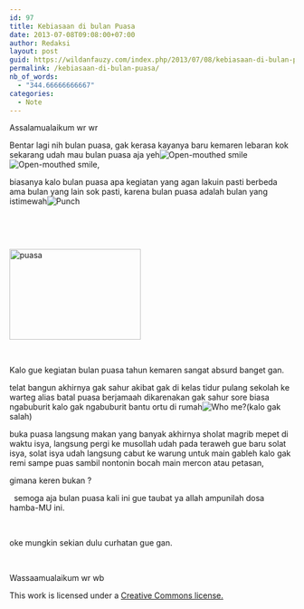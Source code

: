 ```yaml
---
id: 97
title: Kebiasaan di bulan Puasa
date: 2013-07-08T09:08:00+07:00
author: Redaksi
layout: post
guid: https://wildanfauzy.com/index.php/2013/07/08/kebiasaan-di-bulan-puasa/
permalink: /kebiasaan-di-bulan-puasa/
nb_of_words:
  - "344.66666666667"
categories:
  - Note
---
```

Assalamualaikum wr wr

Bentar lagi nih bulan puasa, gak kerasa kayanya baru kemaren lebaran kok sekarang udah mau bulan puasa aja yeh<img class="wlEmoticon wlEmoticon-openmouthedsmile" alt="Open-mouthed smile" src="https://i0.wp.com/lh4.ggpht.com/-8gN47FGmRu0/UdqBBwx-OtI/AAAAAAAAAk4/IhpOOxSNgCs/wlEmoticon-openmouthedsmile2.png?w=768" data-recalc-dims="1" /><img class="wlEmoticon wlEmoticon-openmouthedsmile" alt="Open-mouthed smile" src="https://i0.wp.com/lh4.ggpht.com/-8gN47FGmRu0/UdqBBwx-OtI/AAAAAAAAAk4/IhpOOxSNgCs/wlEmoticon-openmouthedsmile2.png?w=768" data-recalc-dims="1" />,

biasanya kalo bulan puasa apa kegiatan yang agan lakuin pasti berbeda ama bulan yang lain sok pasti, karena bulan puasa adalah bulan yang istimewah<img class="wlEmoticon wlEmoticon-punch" alt="Punch" src="https://i2.wp.com/lh5.ggpht.com/-VOY3TVyS7cE/UdqBFG2K7fI/AAAAAAAAAlA/OWU4ESVXgQo/wlEmoticon-punch2.png?w=768" data-recalc-dims="1" />

 

 

[<img loading="lazy" title="puasa" border="0" alt="puasa" src="https://i2.wp.com/lh6.ggpht.com/-SCnkDhUIcbA/UdqBYU522mI/AAAAAAAAAlQ/HbJn9VMejgI/puasa_thumb2.png?resize=232%2C160" width="232" height="160" data-recalc-dims="1" />](https://i0.wp.com/lh3.ggpht.com/-Hs85sNMdxSc/UdqBSdPv4uI/AAAAAAAAAlI/0H_MjIYm3xc/s1600-h/puasa5.png)

 

Kalo gue kegiatan bulan puasa tahun kemaren sangat absurd banget gan.

telat bangun akhirnya gak sahur akibat gak di kelas tidur pulang sekolah ke warteg alias batal puasa berjamaah dikarenakan gak sahur sore biasa ngabuburit kalo gak ngabuburit bantu ortu di rumah<img class="wlEmoticon wlEmoticon-whome" alt="Who me?" src="https://i2.wp.com/lh5.ggpht.com/-wlC4K9gIZl0/UdqBbQb5jiI/AAAAAAAAAlY/uuEu808DrDQ/wlEmoticon-whome%25255B2%25255D.png?w=768" data-recalc-dims="1" />(kalo gak salah)

buka puasa langsung makan yang banyak akhirnya sholat magrib mepet di waktu isya, langsung pergi ke musollah udah pada teraweh gue baru solat isya, solat isya udah langsung cabut ke warung untuk main gableh kalo gak remi sampe puas sambil nontonin bocah main mercon atau petasan,

gimana keren bukan ?

  semoga aja bulan puasa kali ini gue taubat ya allah ampunilah dosa hamba-MU ini.

 

oke mungkin sekian dulu curhatan gue gan.

 

Wassaamualaikum wr wb

<div style="margin:0;padding:0;">
  This work is licensed under a <a href="http://creativecommons.org/licenses/by/3.0/">Creative Commons license.</a>
</div>